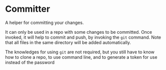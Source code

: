 # Committer

A helper for committing your changes.

It can only be used in a repo with some changes to be committed. Once invoked, it will help to commit and push, by invoking the `git` command. Note that all files in the same directory will be added automatically.

The knowledges for using `git` are not required, but you still have to know how to clone a repo, to use command line, and to generate a token for use instead of the password
